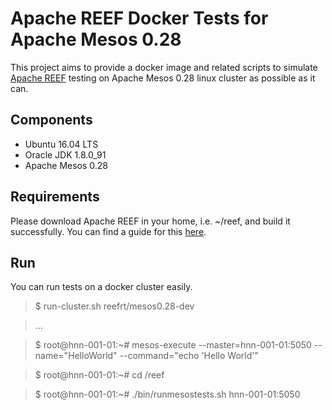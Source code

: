 Apache REEF Docker Tests for Apache Mesos 0.28
==========================================================

This project aims to provide a docker image and related scripts to simulate
[Apache REEF](http://reef.apache.org/) testing on
Apache Mesos 0.28 linux cluster as possible as it can.

Components
----------

* Ubuntu 16.04 LTS
* Oracle JDK 1.8.0_91
* Apache Mesos 0.28

Requirements
------------

Please download Apache REEF in your home, i.e. ~/reef, and build
it successfully. You can find a guide for this
[here](https://cwiki.apache.org/confluence/display/REEF/Compiling+REEF).

Run
---
You can run tests on a docker cluster easily.

> $ run-cluster.sh reefrt/mesos0.28-dev

> ...

> $ root@hnn-001-01:~# mesos-execute --master=hnn-001-01:5050 --name="HelloWorld" --command="echo 'Hello World'"

> $ root@hnn-001-01:~# cd /reef

> $ root@hnn-001-01:~# ./bin/runmesostests.sh hnn-001-01:5050

